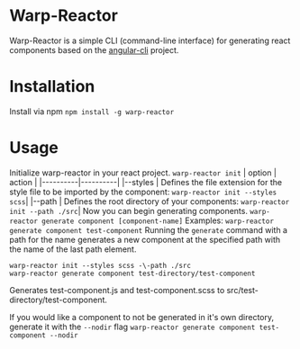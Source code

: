 # Warp-Reactor

Warp-Reactor is a simple CLI (command-line interface) for generating react components based on the [angular-cli](https://github.com/angular/angular-cli) project.

# Installation
Install via npm
`npm install -g warp-reactor`

# Usage
Initialize warp-reactor in your react project.
`warp-reactor init`
|  option  |  action   |
|----------|----------|
|\-\-styles | Defines the file extension for the style file to be imported by the component: `warp-reactor init --styles scss`|
|\-\-path   | Defines the root directory of your components: `warp-reactor init --path ./src`|
Now you can begin generating components.
`warp-reactor generate component [component-name]`
Examples: 
`warp-reactor generate component test-component`
Running the `generate` command with a path for the name generates a new component at the specified path with the name of the last path element.

```
warp-reactor init --styles scss -\-path ./src
warp-reactor generate component test-directory/test-component
```
Generates test-component.js and test-component.scss to src/test-directory/test-component.

If you would like a component to not be generated in it's own directory, generate it with the `--nodir` flag
`warp-reactor generate component test-component --nodir`

